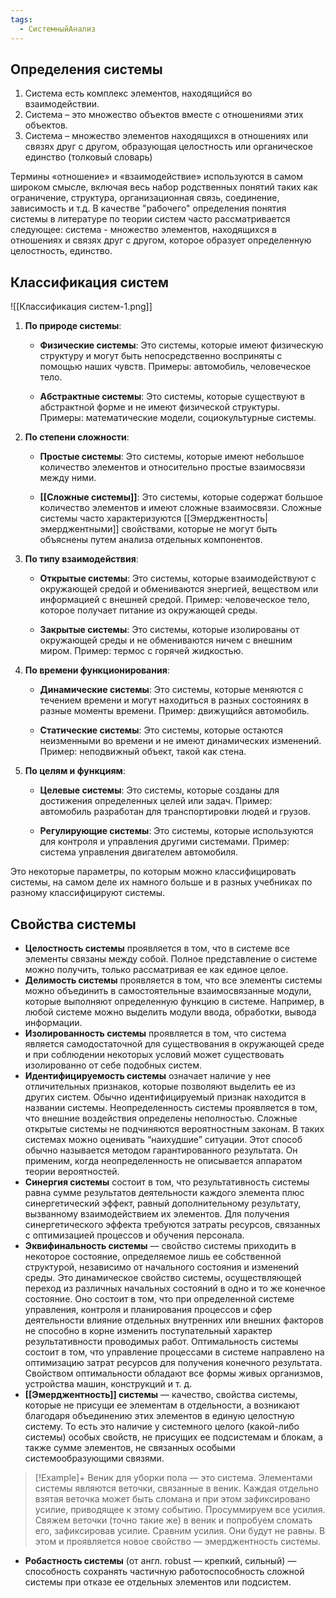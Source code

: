 ```yaml
---
tags:
  - СистемныйАнализ
---
```

## Определения системы
1. Система есть комплекс элементов, находящийся во взаимодействии. 
2. Система – это множество объектов вместе с отношениями этих объектов. 
3. Система – множество элементов находящихся в отношениях или связях друг с другом, образующая целостность или органическое единство (толковый словарь) 

Термины «отношение» и «взаимодействие» используются в самом широком смысле, включая весь набор родственных понятий таких как ограничение, структура, организационная связь, соединение, зависимость и т.д. В качестве "рабочего" определения понятия системы в литературе по теории систем часто рассматривается следующее: система - множество элементов, находящихся в отношениях и связях друг с другом, которое образует определенную целостность, единство.


## Классификация систем
![[Классификация систем-1.png]]
1. **По природе системы**:
    
    - **Физические системы**: Это системы, которые имеют физическую структуру и могут быть непосредственно восприняты с помощью наших чувств. Примеры: автомобиль, человеческое тело.
        
    - **Абстрактные системы**: Это системы, которые существуют в абстрактной форме и не имеют физической структуры. Примеры: математические модели, социокультурные системы.
        
2. **По степени сложности**:
    
    - **Простые системы**: Это системы, которые имеют небольшое количество элементов и относительно простые взаимосвязи между ними.
        
    - **[[Сложные системы]]**: Это системы, которые содержат большое количество элементов и имеют сложные взаимосвязи. Сложные системы часто характеризуются [[Эмерджентность|эмерджентными]] свойствами, которые не могут быть объяснены путем анализа отдельных компонентов.
        
3. **По типу взаимодействия**:
    
    - **Открытые системы**: Это системы, которые взаимодействуют с окружающей средой и обмениваются энергией, веществом или информацией с внешней средой. Пример: человеческое тело, которое получает питание из окружающей среды.
        
    - **Закрытые системы**: Это системы, которые изолированы от окружающей среды и не обмениваются ничем с внешним миром. Пример: термос с горячей жидкостью.
        
4. **По времени функционирования**:
    
    - **Динамические системы**: Это системы, которые меняются с течением времени и могут находиться в разных состояниях в разные моменты времени. Пример: движущийся автомобиль.
        
    - **Статические системы**: Это системы, которые остаются неизменными во времени и не имеют динамических изменений. Пример: неподвижный объект, такой как стена.
        
5. **По целям и функциям**:
    
    - **Целевые системы**: Это системы, которые созданы для достижения определенных целей или задач. Пример: автомобиль разработан для транспортировки людей и грузов.
        
    - **Регулирующие системы**: Это системы, которые используются для контроля и управления другими системами. Пример: система управления двигателем автомобиля.

Это некоторые параметры, по которым можно классифицировать системы, на самом деле их намного больше и в разных учебниках по разному классифицируют системы.

## Свойства системы
- **Целостность системы** проявляется в том, что в системе все элементы связаны между собой. Полное представление о системе можно получить, только рассматривая ее как единое целое.
- **Делимость системы** проявляется в том, что все элементы системы можно объединить в самостоятельные взаимосвязанные модули, которые выполняют определенную функцию в системе.
Например, в любой системе можно выделить модули ввода, обработки, вывода информации.
- **Изолированность системы** проявляется в том, что система является самодостаточной для существования в окружающей среде и при соблюдении некоторых условий может существовать изолированно от себе подобных систем.
- **Идентифицируемость системы** означает наличие у нее отличительных признаков, которые позволяют выделить ее из других систем. Обычно идентифицируемый признак находится в названии системы.
Неопределенность системы проявляется в том, что внешние воздействия определены неполностью.
Сложные открытые системы не подчиняются вероятностным законам. В таких системах можно оценивать “наихудшие” ситуации. Этот способ обычно называется методом гарантированного результата. Он применим, когда неопределенность не описывается аппаратом теории вероятностей.
- **Синергия системы** состоит в том, что результативность системы равна сумме результатов деятельности каждого элемента плюс синергетический эффект, равный дополнительному результату, вызванному взаимодействием их элементов.
Для получения синергетического эффекта требуются затраты ресурсов, связанных с оптимизацией процессов и обучения персонала.
- **Эквифинальность системы**  — свойство системы приходить в некоторое состояние, определяемое лишь ее собственной структурой, независимо от начального состояния и изменений среды. Это динамическое свойство системы, осуществляющей переход из различных начальных состояний в одно и то же конечное состояние.
Оно состоит в том, что при определенной системе управления, контроля и планирования процессов и сфер деятельности влияние отдельных внутренних или внешних факторов не способно в корне изменить поступательный характер результативности проводимых работ.
Оптимальность системы состоит в том, что управление процессами в системе направлено на оптимизацию затрат ресурсов для получения конечного результата. Свойством оптимальности обладают все формы живых организмов, устройства машин, конструкций и т. д.
- **[[Эмерджентность]] системы** — качество, свойства системы, которые не присущи ее элементам в отдельности, а возникают благодаря объединению этих элементов в единую целостную систему. То есть это наличие у системного целого (какой-либо системы) особых свойств, не присущих ее подсистемам и блокам, а также сумме элементов, не связанных особыми системообразующими связями.
>[!Example]+ Веник для уборки пола — это система. 
>Элементами системы являются веточки, связанные в веник. Каждая отдельно взятая веточка может быть сломана и при этом зафиксировано усилие, приводящее к этому событию. Просуммируем все усилия. Свяжем веточки (точно такие же) в веник и попробуем сломать его, зафиксировав усилие. Сравним усилия. Они будут не равны. В этом и проявляется новое свойство — эмерджентность системы.

- **Робастность системы** (от англ. robust — крепкий, сильный) — способность сохранять частичную работоспособность сложной системы при отказе ее отдельных элементов или подсистем.